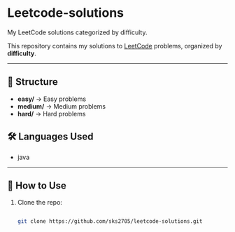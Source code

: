 # Leetcode-solutions
My LeetCode solutions categorized by difficulty.

This repository contains my solutions to [LeetCode](https://leetcode.com/) problems, organized by **difficulty**.

---

## 📂 Structure
- **easy/** → Easy problems
- **medium/** → Medium problems
- **hard/** → Hard problems

## 🛠 Languages Used
- java

---

## 🚀 How to Use
1. Clone the repo:
   ```bash
   
   git clone https://github.com/sks2705/leetcode-solutions.git
